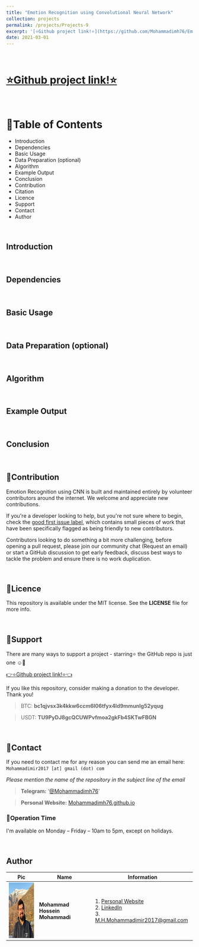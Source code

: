 ```yaml
---
title: "Emotion Recognition using Convolutional Neural Network"
collection: projects
permalink: /projects/Projects-9
excerpt: '[⭐️Github project link!⭐️](https://github.com/Mohammadimh76/Emotion_Recognition)'
date: 2021-03-01
---
```


<br>

# [⭐️Github project link!⭐️](https://github.com/Mohammadimh76/Emotion_Recognition)

<br>

# 🚩Table of Contents

* Introduction
* Dependencies
* Basic Usage
* Data Preparation (optional)
* Algorithm
* Example Output
* Conclusion
* Contribution
* Citation
* Licence
* Support
* Contact
* Author

<br>


## Introduction

<br>

## Dependencies

<br>

## Basic Usage

<br>

## Data Preparation (optional)

<br>

## Algorithm

<br>

## Example Output

<br>

## Conclusion

<br>

## 🤝Contribution
   
   
   Emotion Recognition using CNN is built and maintained entirely by volunteer contributors around the internet. We welcome and appreciate new contributions.<br>
   
   If you're a developer looking to help, but you're not sure where to begin, check the [good first issue label](https://github.com/Mohammadimh76/Emotion_Recognition/issues), which contains small pieces of work that have been specifically flagged as being friendly to new contributors.<br>

   Contributors looking to do something a bit more challenging, before opening a pull request, please join our community chat (Request an email) or start a GitHub discussion to get early feedback, discuss best ways to tackle the problem and ensure there is no work duplication.

<br>

<!--

## 📚Citation
   
   Please cite deepface in your publications if it helps your research. Here are BibTeX entries:
   
```BibTeX
@INPROCEEDINGS{990517,
    author={Viola, P. and Jones, M.},
   booktitle={Proceedings of the 2001 IEEE Computer Society Conference on Computer Vision and Pattern Recognition. CVPR 2001},
   title={Rapid object detection using a boosted cascade of simple features},
   year={2001},
   volume={1},
   number={},
   pages={I-I},
   doi={10.1109/CVPR.2001.990517}}
}
```
   Also, if you use Emotion Recognition using CNN in your GitHub projects, please add Emotion Recognition using CNN in the `requirements.txt`.

<br>

-->

## 📝Licence 
   
   This repository is available under the MIT license. See the <b>LICENSE</b> file for more info.

   
<br>


##    🙏Support
   
   There are many ways to support a project - starring⭐️ the GitHub repo is just one ☺️🙏<br>
   
   [👉⭐️Github project link!⭐️👈](https://github.com/Mohammadimh76/Emotion_Recognition)
   
   If you like this repository, consider making a donation to the developer. Thank you!
   
> BTC: <b>bc1qjvsx3k4kkw6ccm6l06tfyx4ld9mmunlg52yqug</b> <br>

> USDT: <b>TU9PyDJ8gcQCUWPvfmoa2gkFb4SKTwFBGN</b> <br>

<br>

## 📧Contact
   
   If you need to contact me for any reason you can send me an email here: <br>
   `Mohammadimir2017 [at] gmail (dot) com` <br>
   
   <i>Please mention the name of the repository in the subject line of the email</i> <br>
   
   > <b>Telegram:</b> '[@Mohammadimh76](https://t.me/Mohammadimh76)'
   
   > <b>Personal Website:</b> [Mohammadimh76.github.io](https://mohammadimh76.github.io/)<br>
   
   
### 🔻Operation Time 
   I'm available on Monday – Friday – 10am to 5pm, except on holidays.

<br>

## Author

| Pic            | Name   |    Information    |
| --------         | ------ | -----------|
| <img width="150" height="150" src='/images/Profile.png'>    | <b>Mohammad Hossein Mohammadi</b>   | 1. <a href="http://mohammadimh76.github.io/" target="_blank">Personal Website</a> <br> 2. <a href="https://www.linkedin.com/in/mohammadimh76/" target="_blank">LinkedIn</a> <br> 3. M.H.Mohammadimir2017@gmail.com              |




